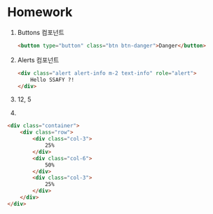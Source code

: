 # Homework

1. Buttons 컴포넌트

   ```html
   <button type="button" class="btn btn-danger">Danger</button>
   ```

   

2. Alerts 컴포넌트

   ```html
   <div class="alert alert-info m-2 text-info" role="alert">
       Hello SSAFY ?!
   </div>
   ```



3. 12, 5



4. 

```html
<div class="container">
    <div class="row">
        <div class="col-3">
            25%
        </div>
        <div class="col-6">
            50%
        </div>
        <div class="col-3">
            25%
        </div>
    </div>
</div>
```

